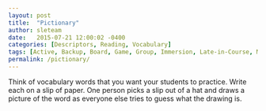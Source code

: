 ```yaml
---
layout: post
title:  "Pictionary"
author: sleteam
date:   2015-07-21 12:00:02 -0400
categories: [Descriptors, Reading, Vocabulary]
tags: [Active, Backup, Board, Game, Group, Immersion, Late-in-Course, Midway, Opening-Activity, Quick, Review, Works-for-Tutoring]
permalink: /pictionary/
---
```

Think of vocabulary words that you want your students to practice. Write each on a slip of paper. One person picks a slip out of a hat and draws a picture of the word as everyone else tries to guess what the drawing is.